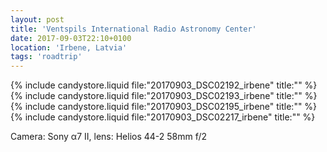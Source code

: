 ```yaml
---
layout: post
title: 'Ventspils International Radio Astronomy Center'
date: 2017-09-03T22:10+0100
location: 'Irbene, Latvia'
tags: 'roadtrip'
---
```


{% include candystore.liquid file:"20170903_DSC02192_irbene" title:"" %}
{% include candystore.liquid file:"20170903_DSC02193_irbene" title:"" %}
{% include candystore.liquid file:"20170903_DSC02195_irbene" title:"" %}
{% include candystore.liquid file:"20170903_DSC02217_irbene" title:"" %}

Camera: Sony α7 II, lens: Helios 44-2 58mm f/2
